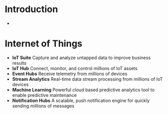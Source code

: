 # Introduction

- [](http://www.forbes.com/sites/janakirammsv/2015/10/20/demystifying-microsofts-internet-of-things-strategy/#5a1017313bd7)

# Internet of Things

- __IoT Suite__ Capture and analyze untapped data to improve business results
- __IoT Hub__ Connect, monitor, and control millions of IoT assets
- __Event Hubs__ Receive telemetry from millions of devices
- __Stream Analytics__ Real-time data stream processing from millions of IoT devices
- __Machine Learning__ Powerful cloud based predictive analytics tool to enable predictive maintenance
- __Notification Hubs__ A scalable, push notification engine for quickly sending millions of messages